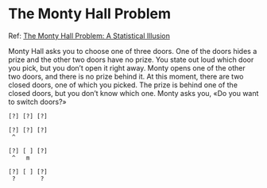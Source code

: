 # The Monty Hall Problem

Ref: [The Monty Hall Problem: A Statistical Illusion](https://statisticsbyjim.com/fun/monty-hall-problem/)

Monty Hall asks you to choose one of three doors. One of the doors hides a prize
and the other two doors have no prize. You state out loud which door you pick,
but you don’t open it right away. Monty opens one of the other two doors,
and there is no prize behind it. At this moment, there are two closed doors,
one of which you picked. The prize is behind one of the closed doors, but you
don’t know which one. Monty asks you, «Do you want to switch doors?»

```
[?] [?] [?]

[?] [?] [?]
 ^

[?] [ ] [?]
 ^   m

[?] [ ] [?]
 ?       ?
```
